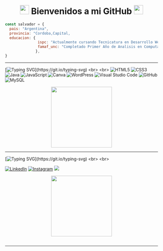 

<h1 align="center"><img src="https://emojis.slackmojis.com/emojis/images/1605829592/11401/among-us-dance.gif?1605829592" width="30">
Bienvenidos a mi GitHub <img src="https://emojis.slackmojis.com/emojis/images/1605829592/11401/among-us-dance.gif?1605829592" width="30px"></h1>



```javascript
const salvador = {
  pais: "Argentina",
  provincia: "Cordoba,Capital,
  educacion: {
               ispc: "Actualmente cursando Tecnicatura en Desarrollo Web y Aplicaciones Moviles | 2021",
               famaf_unc: "Completado Primer Año de Analisis en Computacion | 2018-2020",
              },
}
```
<hr>

[![Typing SVG](https://readme-typing-svg.herokuapp.com?color=BDC4F7&size=24&lines=Herramientas+y+Habilidades...)](https://git.io/typing-svg)
<br>
<br>
![HTML5](https://img.shields.io/badge/html5-%23E34F26.svg?style=for-the-badge&logo=html5&logoColor=white)
![CSS3](https://img.shields.io/badge/css3-%231572B6.svg?style=for-the-badge&logo=css3&logoColor=white)
![Java](https://img.shields.io/badge/java-%23ED8B00.svg?style=for-the-badge&logo=java&logoColor=white)
![JavaScript](https://img.shields.io/badge/javascript-%23323330.svg?style=for-the-badge&logo=javascript&logoColor=%23F7DF1E)
![Canva](https://img.shields.io/badge/Canva-%2300C4CC.svg?style=for-the-badge&logo=Canva&logoColor=white)
![WordPress](https://img.shields.io/badge/WordPress-%23117AC9.svg?style=for-the-badge&logo=WordPress&logoColor=white)
![Visual Studio Code](https://img.shields.io/badge/VisualStudioCode-0078d7.svg?style=for-the-badge&logo=visual-studio-code&logoColor=white)
![GitHub](https://img.shields.io/badge/github-%23121011.svg?style=for-the-badge&logo=github&logoColor=white)
![MySQL](https://img.shields.io/badge/mysql-%2300f.svg?style=for-the-badge&logo=mysql&logoColor=white)

<div align="center"><img src="https://emojis.slackmojis.com/emojis/images/1539890226/4845/rickroll.gif?1539890226" width="200"></div>
<hr>

[![Typing SVG](https://readme-typing-svg.herokuapp.com?color=BDC4F7&size=24&lines=Contactame+a+través+de...)](https://git.io/typing-svg)
<br>
<br>

<a href="https://www.linkedin.com/in/salvador-casas/" target="_blank">![LinkedIn](https://img.shields.io/badge/linkedin-%230077B5.svg?style=for-the-badge&logo=linkedin&logoColor=white)</a> <a href="https://www.instagram.com/casas_salvador/?hl=es-la">![Instagram](https://img.shields.io/badge/Instagram-%23E4405F.svg?style=for-the-badge&logo=Instagram&logoColor=white)</a> <a href="mailto:salvadorcasas11@gmail.com?subject=Hello%20Ileri,%20From%20Github"><img src="https://img.shields.io/badge/gmail-%23D14836.svg?&style=for-the-badge&logo=gmail&logoColor=white" /></a>


<div align="center"><img src="https://emojis.slackmojis.com/emojis/images/1579644131/7581/elmofire.gif?1579644131" width="200"></div>

<br>
<hr>
